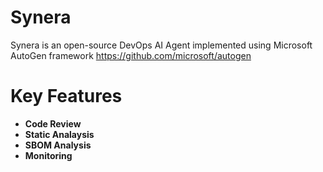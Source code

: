 # Synera
Synera is an open-source DevOps AI Agent implemented using Microsoft AutoGen framework https://github.com/microsoft/autogen

# Key Features
- **Code Review**
- **Static Analaysis**
- **SBOM Analysis**
- **Monitoring**
